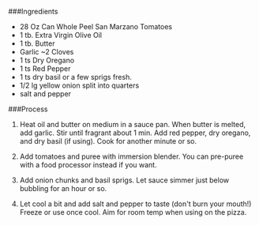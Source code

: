 
###Ingredients
- 28 Oz Can Whole Peel San Marzano Tomatoes
- 1 tb. Extra Virgin Olive Oil
- 1 tb. Butter
- Garlic ~2 Cloves
- 1 ts Dry Oregano
- 1 ts Red Pepper
- 1 ts dry basil or a few sprigs fresh.
- 1/2 lg yellow onion split into quarters
- salt and pepper

###Process
1. Heat oil and butter on medium in a sauce pan. When butter is melted, add garlic. Stir until fragrant about 1 min. Add red pepper, dry oregano, and dry basil (if using). Cook for another minute or so.

2. Add tomatoes and puree with immersion blender. You can pre-puree with a food processor instead if you want.

3. Add onion chunks and basil sprigs. Let sauce simmer just below bubbling for an hour or so.

4. Let cool a bit and add salt and pepper to taste (don't burn your mouth!) Freeze or use once cool. Aim for room temp when using on the pizza.
